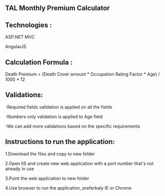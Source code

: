 TAL Monthly Premium Calculator
-------------------------------
Technologies :
--------------
ASP.NET MVC

AngularJS

Calculation Formula :
---------------------
Death Premium = (Death Cover amount * Occupation Rating Factor * Age) / 1000 * 12

Validations:
------------
-Required fields validation is applied on all the fields

-Numbers only validation is applied to Age field

-We can add more validations based on the specific requirements

Instructions to run the application:
------------------------------------
1.Download the files and copy to new folder

2.Open IIS and create new web application with a port number that's not already in use

3.Point the web application to new folder

4.Use browser to run the application, preferbaly IE or Chrome 


